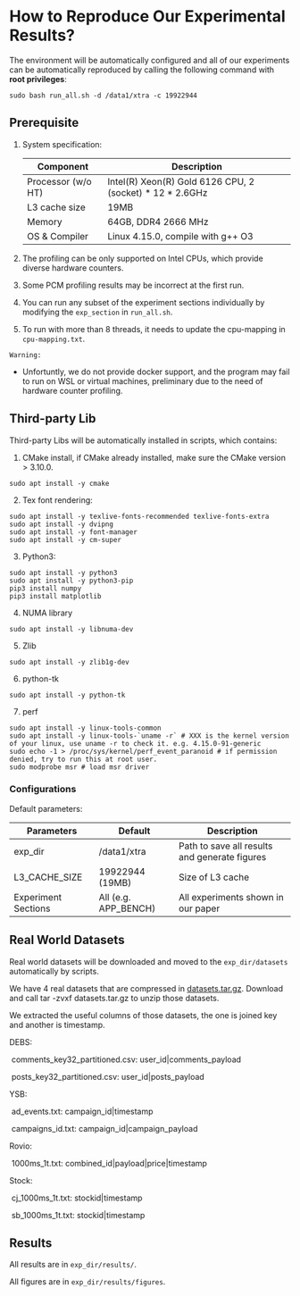 # How to Reproduce Our Experimental Results?

The environment will be automatically configured and all of our experiments can be automatically reproduced by calling the following command with **root privileges**:

```shell
sudo bash run_all.sh -d /data1/xtra -c 19922944
```

## Prerequisite

1. System specification:

   | Component          | Description                                              |
   | ------------------ | -------------------------------------------------------- |
   | Processor (w/o HT) | Intel(R) Xeon(R) Gold 6126 CPU, 2 (socket) * 12 * 2.6GHz |
   | L3 cache size      | 19MB                                                     |
   | Memory             | 64GB, DDR4 2666 MHz                                      |
   | OS & Compiler      | Linux 4.15.0, compile with g++ O3                        |

2. The profiling can be only supported on Intel CPUs, which provide diverse hardware counters.

3. Some PCM profiling results may be incorrect at the first run.

4. You can run any subset of the experiment sections individually by modifying the `exp_section` in `run_all.sh`.

5. To run with more than 8 threads, it needs to update the cpu-mapping in `cpu-mapping.txt`. 

`Warning:`

- Unfortuntly, we do not provide docker support, and the program may fail to run on WSL or virtual machines, preliminary due to the need of hardware counter profiling. 

## Third-party Lib

Third-party Libs will be automatically installed in scripts, which contains:

1. CMake install, if CMake already installed, make sure the CMake version > 3.10.0.

```shell
sudo apt install -y cmake
```

2. Tex font rendering:

```shell
sudo apt install -y texlive-fonts-recommended texlive-fonts-extra
sudo apt install -y dvipng
sudo apt install -y font-manager
sudo apt install -y cm-super
```

3. Python3:

```shell
sudo apt install -y python3
sudo apt install -y python3-pip
pip3 install numpy
pip3 install matplotlib
```

4. NUMA library

```shell
sudo apt install -y libnuma-dev
```

5. Zlib

```shell
sudo apt install -y zlib1g-dev
```

6. python-tk

```shell
sudo apt install -y python-tk
```

7. perf

```shell
sudo apt install -y linux-tools-common
sudo apt install -y linux-tools-`uname -r` # XXX is the kernel version of your linux, use uname -r to check it. e.g. 4.15.0-91-generic
sudo echo -1 > /proc/sys/kernel/perf_event_paranoid # if permission denied, try to run this at root user.
sudo modprobe msr # load msr driver
```

### Configurations

Default parameters:

| Parameters          | Default              | Description                                   |
| ------------------- | -------------------- | --------------------------------------------- |
| exp_dir             | /data1/xtra          | Path to save all results and generate figures |
| L3_CACHE_SIZE       | 19922944 (19MB)      | Size of L3 cache                              |
| Experiment Sections | All (e.g. APP_BENCH) | All experiments shown in our paper            |

## Real World Datasets

Real world datasets will be downloaded and moved to the `exp_dir/datasets` automatically by scripts.

We have 4 real datasets that are compressed in [datasets.tar.gz](https://www.dropbox.com/s/64z4xtpyhhmhojp/datasets.tar.gz). Download and call tar -zvxf datasets.tar.gz to unzip those datasets.

We extracted the useful columns of those datasets, the one is joined key and another is timestamp.

DEBS: 

​	comments_key32_partitioned.csv: user_id|comments_payload

​	posts_key32_partitioned.csv: user_id|posts_payload

YSB:

​	ad_events.txt: campaign_id|timestamp

​	campaigns_id.txt: campaign_id|campaign_payload

Rovio:

​	1000ms_1t.txt: combined_id|payload|price|timestamp

Stock: 

​	cj_1000ms_1t.txt: stockid|timestamp

​	sb_1000ms_1t.txt: stockid|timestamp

## Results

All results are in `exp_dir/results/`.

All figures are in `exp_dir/results/figures`.
